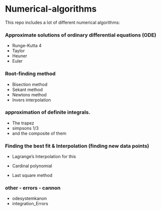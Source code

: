 # Numerical-algorithms
This repo includes a lot of different numerical algorithms:

### Approximate solutions of ordinary differential equations (ODE)
* Runge-Kutta 4
* Taylor
* Heuner
* Euler

### Root-finding method
* Bisection method
* Sekant method
* Newtons method
* Invers interpolation

###  approximation of definite integrals.
* The trapez
* simpsons 1/3
* and the composite of them

### Finding the best fit & Interpolation (finding new data points)
* Lagrange’s Interpolation
for this 
* Cardinal polynomial

* Last square method

### other - errors - cannon
* odesystemkanon
* integration_Errors
